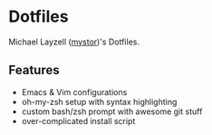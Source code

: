 # Dotfiles

Michael Layzell ([mystor](https://github.com/mystor))'s Dotfiles.

## Features

 - Emacs & Vim configurations
 - oh-my-zsh setup with syntax highlighting
 - custom bash/zsh prompt with awesome git stuff
 - over-complicated install script
